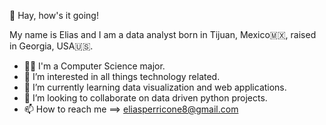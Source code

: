 :cowboy_hat_face: 
Hay, how's it going!

My name is Elias and I am a data analyst born in Tijuan, Mexico:mexico:, raised in Georgia, USA:us:.

- :man_student: I'm a Computer Science major.
- 👀 I’m interested in all things technology related.
- 🌱 I’m currently learning data visualization and web applications. 
- 💞️ I’m looking to collaborate on data driven python projects.
- 📫 How to reach me ==> eliasperricone8@gmail.com

<!---
eperricone/eperricone is a ✨ special ✨ repository because its `README.md` (this file) appears on your GitHub profile.
You can click the Preview link to take a look at your changes.
--->
